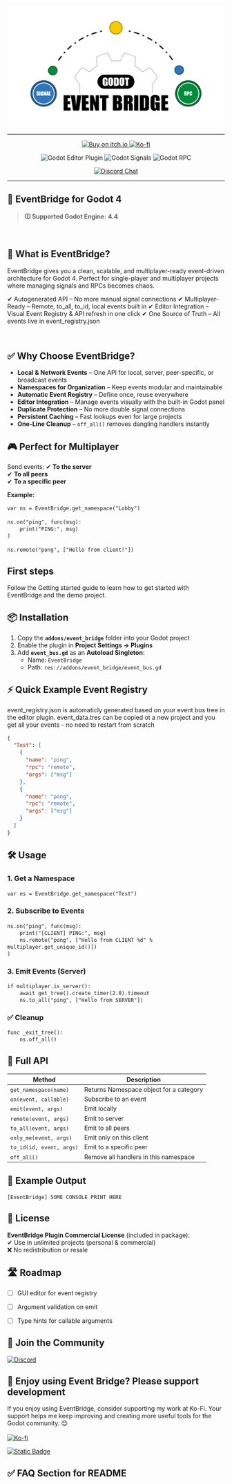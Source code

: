<a href="https://auteddy.itch.io" target="_blank">
  <img src="./images/Godot_EventBridgeLogo.svg" />
</a>

---

<p align="center">
  <a href="https://auteddy.itch.io" target="_blank">
    <img src="https://img.shields.io/badge/Buy_on-itch.io-red?style=for-the-badge&logo=itchdotio&labelColor=black" alt="Buy on itch.io" />
  </a>
   <a href="https://ko-fi.com/M4M51IR6VN" target="_blank">
    <img src="https://img.shields.io/badge/Support_me_on_Ko_Fi-blue?style=for-the-badge&logo=kofi&label=%20&labelColor=%23000&color=%23000" alt="Ko-fi" />
  </a>
</p>
<p align="center">
  <img src="https://img.shields.io/badge/godot-Editor_Plugin-blue?style=for-the-badge&logo=godotengine&color=%23000000" alt="Godot Editor Plugin" />
  <img src="https://img.shields.io/badge/godot-Signals-blue?style=for-the-badge&logo=godotengine&color=%233176BB" alt="Godot Signals" />
  <img src="https://img.shields.io/badge/godot-RPC-green?style=for-the-badge&logo=godotengine&color=%23008C3C" alt="Godot RPC" />
</p>
<p align="center">
  <a href="https://discord.com/channels/1399270391226175518" target="_blank">
    <img src="https://img.shields.io/discord/1399270391226175518?style=for-the-badge&logo=discord" alt="Discord Chat" />
  </a>
</p>

---

## 🎯 EventBridge for Godot 4

<blockquote>
<p dir="auto"><strong>🛈 Supported Godot Engine:</strong>  <strong>4.4</strong></p>
</blockquote>

<br/>

## 🚀 What is EventBridge?

EventBridge gives you a clean, scalable, and multiplayer-ready event-driven architecture for Godot 4.
Perfect for single-player and multiplayer projects where managing signals and RPCs becomes chaos.

✔ Autogenerated API – No more manual signal connections
✔ Multiplayer-Ready – Remote, to_all, to_id, local events built in
✔ Editor Integration – Visual Event Registry & API refresh in one click
✔ One Source of Truth – All events live in event_registry.json

<br/>

## ✅ Why Choose EventBridge?

- **Local & Network Events** – One API for local, server, peer-specific, or broadcast events  
- **Namespaces for Organization** – Keep events modular and maintainable  
- **Automatic Event Registry** – Define once, reuse everywhere  
- **Editor Integration** – Manage events visually with the built-in Godot panel  
- **Duplicate Protection** – No more double signal connections  
- **Persistent Caching** – Fast lookups even for large projects  
- **One-Line Cleanup** – `off_all()` removes dangling handlers instantly  



## 🎮 Perfect for Multiplayer
Send events:
✔ **To the server**  
✔ **To all peers**  
✔ **To a specific peer**  

**Example:**
```gdscript
var ns = EventBridge.get_namespace("Lobby")

ns.on("ping", func(msg):
    print("PING:", msg)
)

ns.remote("pong", ["Hello from client!"])
```

## First steps
Follow the Getting started guide to learn how to get started with EventBridge and the demo project.


## 📦 Installation
1. Copy the **`addons/event_bridge`** folder into your Godot project  
2. Enable the plugin in **Project Settings → Plugins**  
3. Add **`event_bus.gd`** as an **Autoload Singleton**:
   - Name: `EventBridge`
   - Path: `res://addons/event_bridge/event_bus.gd`  



## ⚡ Quick Example Event Registry

event_registry.json is automaticly generated based on your event bus tree in the editor plugin.
event_data.tres can be copied ot a new project and you get all your events - no need to restart from scratch

```json
{
  "Test": [
    {
      "name": "ping",
      "rpc": "remote",
      "args": ["msg"]
    },
    {
      "name": "pong",
      "rpc": "remote",
      "args": ["msg"]
    }
  ]
}
```


## 🛠 Usage
### 1. Get a Namespace
```gdscript
var ns = EventBridge.get_namespace("Test")
```

### 2. Subscribe to Events
```gdscript
ns.on("ping", func(msg):
    print("[CLIENT] PING:", msg)
    ns.remote("pong", ["Hello from CLIENT %d" % multiplayer.get_unique_id()])
)
```

### 3. Emit Events (Server)
```gdscript
if multiplayer.is_server():
    await get_tree().create_timer(2.0).timeout
    ns.to_all("ping", ["Hello from SERVER"])
```

### ✅ Cleanup
```gdscript
func _exit_tree():
    ns.off_all()
```



## 🔑 Full API
| Method                  | Description                                    |
|-------------------------|-----------------------------------------------|
| `get_namespace(name)`   | Returns Namespace object for a category      |
| `on(event, callable)`   | Subscribe to an event                        |
| `emit(event, args)`     | Emit locally                                  |
| `remote(event, args)`   | Emit to server                                |
| `to_all(event, args)`   | Emit to all peers                             |
| `only_me(event, args)`  | Emit only on this client                      |
| `to_id(id, event, args)`| Emit to a specific peer                       |
| `off_all()`             | Remove all handlers in this namespace         |



## 📢 Example Output
```
[EventBridge] SOME CONSOLE PRINT HERE

```



## 📄 License
**EventBridge Plugin Commercial License** (included in package):  
✔ Use in unlimited projects (personal & commercial)  
❌ No redistribution or resale  



## 🛣 Roadmap
- [ ] GUI editor for event registry  
- [ ] Argument validation on emit  
- [ ] Type hints for callable arguments  



## 💬 Join the Community
[![Discord](https://img.shields.io/discord/1399270391226175518?style=for-the-badge&logo=discord)](https://discord.com/channels/1399270391226175518)



## 💖 Enjoy using Event Bridge? Please support development

If you enjoy using EventBridge, consider supporting my work at Ko-Fi.
Your support helps me keep improving and creating more useful tools for the Godot community. 😊 <br/><br/>
<a href="https://ko-fi.com/M4M51IR6VN" target="_blank">
  <img src="https://img.shields.io/badge/Support_me_on_Ko_Fi-blue?style=for-the-badge&logo=kofi&label=%20&labelColor=%23000&color=%23000" alt="Ko-fi" />
</a>



[![Static Badge](https://img.shields.io/badge/Buy_on-itch.io-red?style=for-the-badge&logo=itchdotio&labelColor=black)](https://auteddy.itch.io)

## ✅ FAQ Section for README

